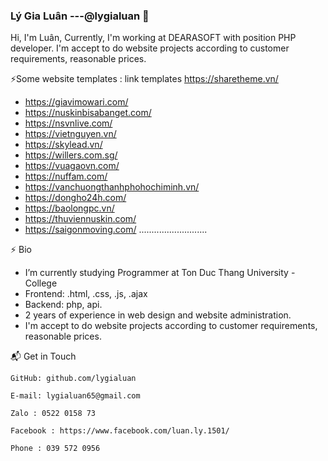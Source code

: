 ### Lý Gia Luân ---@lygialuan 👋

Hi, I'm Luân, Currently, I'm working at DEARASOFT with position PHP developer. I'm accept to do website projects according to customer requirements, reasonable prices.

⚡Some website templates : link templates https://sharetheme.vn/
+ https://giavimowari.com/
+ https://nuskinbisabanget.com/
+ https://nsvnlive.com/
+ https://vietnguyen.vn/
+ https://skylead.vn/
+ https://willers.com.sg/
+ https://vuagaovn.com/
+ https://nuffam.com/
+ https://vanchuongthanhphohochiminh.vn/
+ https://dongho24h.com/
+ https://baolongpc.vn/
+ https://thuviennuskin.com/
+ https://saigonmoving.com/
...........................

⚡ Bio
- I’m currently studying Programmer at Ton Duc Thang University - College
- Frontend: .html, .css, .js, .ajax
- Backend: php, api.
- 2 years of experience in web design and website administration.
- I'm accept to do website projects according to customer requirements, reasonable prices.

📬 Get in Touch

    GitHub: github.com/lygialuan
    
    E-mail: lygialuan65@gmail.com
    
    Zalo : 0522 0158 73
    
    Facebook : https://www.facebook.com/luan.ly.1501/
    
    Phone : 039 572 0956

